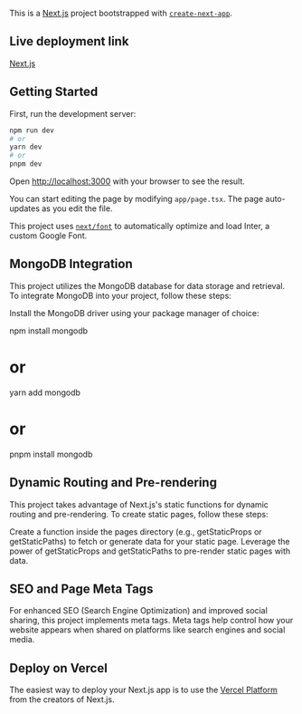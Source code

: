 This is a [Next.js](https://nextjs.org/) project bootstrapped with [`create-next-app`](https://github.com/vercel/next.js/tree/canary/packages/create-next-app).

## Live deployment link

[Next.js](https://nextjs-course-rgte2f683-iasiko.vercel.app/)

## Getting Started

First, run the development server:

```bash
npm run dev
# or
yarn dev
# or
pnpm dev
```

Open [http://localhost:3000](http://localhost:3000) with your browser to see the result.

You can start editing the page by modifying `app/page.tsx`. The page auto-updates as you edit the file.

This project uses [`next/font`](https://nextjs.org/docs/basic-features/font-optimization) to automatically optimize and load Inter, a custom Google Font.

## MongoDB Integration

This project utilizes the MongoDB database for data storage and retrieval. To integrate MongoDB into your project, follow these steps:

Install the MongoDB driver using your package manager of choice:

npm install mongodb
# or
yarn add mongodb
# or
pnpm install mongodb

## Dynamic Routing and Pre-rendering
This project takes advantage of Next.js's static functions for dynamic routing and pre-rendering. To create static pages, follow these steps:

Create a function inside the pages directory (e.g., getStaticProps or getStaticPaths) to fetch or generate data for your static page.
Leverage the power of getStaticProps and getStaticPaths to pre-render static pages with data.

## SEO and Page Meta Tags
For enhanced SEO (Search Engine Optimization) and improved social sharing, this project implements meta tags. Meta tags help control how your website appears when shared on platforms like search engines and social media.


## Deploy on Vercel

The easiest way to deploy your Next.js app is to use the [Vercel Platform](https://vercel.com/new?utm_medium=default-template&filter=next.js&utm_source=create-next-app&utm_campaign=create-next-app-readme) from the creators of Next.js.

